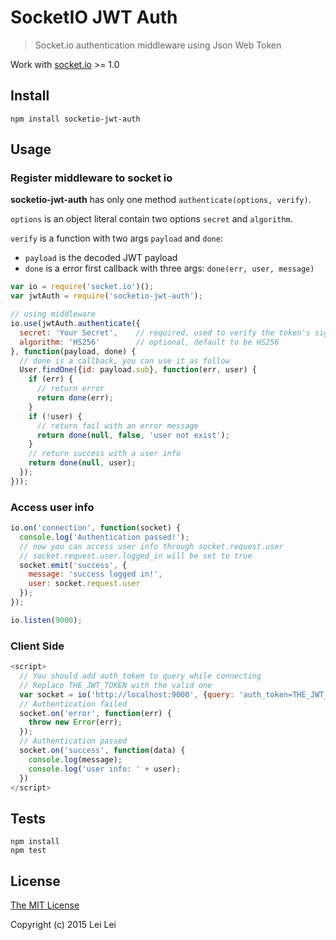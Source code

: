 # SocketIO JWT Auth

> Socket.io authentication middleware using Json Web Token

Work with [socket.io](http://socket.io/) >= 1.0

## Install

```
npm install socketio-jwt-auth
```

## Usage

### Register middleware to socket io

__socketio-jwt-auth__ has only one method `authenticate(options, verify)`.

`options` is an object literal contain two options `secret` and `algorithm`.

`verify` is a function with two args `payload` and `done`:

* `payload` is the decoded JWT payload
* `done` is a error first callback with three args: `done(err, user, message)`

```javascript
var io = require('socket.io')();
var jwtAuth = require('socketio-jwt-auth');

// using middleware
io.use(jwtAuth.authenticate({
  secret: 'Your Secret',    // required, used to verify the token's signature
  algorithm: 'HS256'        // optional, default to be HS256
}, function(payload, done) {
  // done is a callback, you can use it as follow
  User.findOne({id: payload.sub}, function(err, user) {
    if (err) {
      // return error
      return done(err);
    }
    if (!user) {
      // return fail with an error message
      return done(null, false, 'user not exist');
    }
    // return success with a user info
    return done(null, user);
  });
}));
```

### Access user info 
```javascript
io.on('connection', function(socket) {
  console.log('Authentication passed!');
  // now you can access user info through socket.request.user
  // socket.request.user.logged_in will be set to true
  socket.emit('success', {
    message: 'success logged in!',
    user: socket.request.user
  });
});

io.listen(9000);
```

### Client Side

```javascript
<script>
  // You should add auth_token to query while connecting
  // Replace THE_JWT_TOKEN with the valid one
  var socket = io('http://localhost:9000', {query: 'auth_token=THE_JWT_TOKEN'});
  // Authentication failed
  socket.on('error', function(err) {
    throw new Error(err);
  });
  // Authentication passed
  socket.on('success', function(data) {
    console.log(message);
    console.log('user info: ' + user);
  })
</script>
```

## Tests

```
npm install
npm test
```

## License

[The MIT License](http://opensource.org/licenses/MIT)

Copyright (c) 2015 Lei Lei